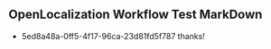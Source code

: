 ## OpenLocalization Workflow Test MarkDown
* 5ed8a48a-0ff5-4f17-96ca-23d81fd5f787 thanks!

<!--HONumber=Jul16_HO3-->


